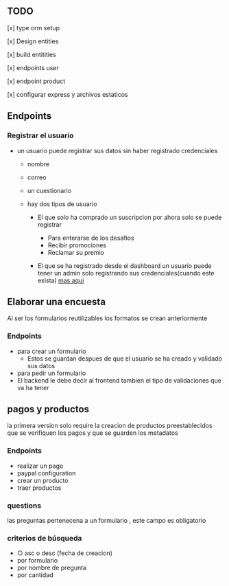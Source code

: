 [ideas]: documents/ideas.md

## TODO

[x] type orm setup

[x] Design entities

[x] build entitities

[x] endpoints user

[x] endpoint product

[x] configurar express y archivos estaticos

## Endpoints

### Registrar el usuario

- un usuario puede registrar sus datos sin haber registrado credenciales

  - nombre
  - correo
  - un cuestionario
  - hay dos tipos de usuario

    - El que solo ha comprado un suscripcion
      por ahora solo se puede registrar

      - Para enterarse de los desafios
      - Recibir promociones
      - Reclamar su premio

    - El que se ha registrado desde el dashboard
      un usuario puede tener un admin solo registrando sus credenciales(cuando este exista) [mas aqui][ideas]

## Elaborar una encuesta

Al ser los formularios reutilizables los formatos se crean anteriormente

### **Endpoints**

- para crear un formulario
  - Estos se guardan despues de que el usuario se ha creado y validado sus datos
- para pedir un formulario
- El backend le debe decir al frontend tambien el tipo de validaciones
  que va ha tener

## pagos y productos

la primera version solo require la creacion de productos preestablecidos
que se verifiquen los pagos y que se guarden los metadatos

### **Endpoints**

- realizar un pago
- paypal configuration
- crear un producto
- traer productos

### questions

las preguntas pertenecena a un formulario , este campo es obligatorio

### criterios de búsqueda

- ○ asc o desc (fecha de creacion)
- por formulario
- por nombre de pregunta
- por cantidad
